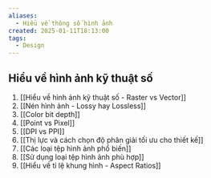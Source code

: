 ```yaml
---
aliases:
  - Hiểu về thông số hình ảnh
created: 2025-01-11T18:13:00
tags:
  - Design
---
```

## Hiểu về hình ảnh kỹ thuật số

1. [[Hiểu về hình ảnh kỹ thuật số - Raster vs Vector]]
2. [[Nén hình ảnh - Lossy hay Lossless]]
3. [[Color bit depth]]
4. [[Point vs Pixel]]
5. [[DPI vs PPI]]
6. [[Thị lực và cách chọn độ phân giải tối ưu cho thiết kế]]
7. [[Các loại tệp hình ảnh phổ biến]]
8. [[Sử dụng loại tệp hình ảnh phù hợp]]
9. [[Hiểu về tỉ lệ khung hình - Aspect Ratios]]